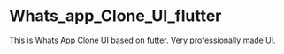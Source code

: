 # Whats_app_Clone_UI_flutter
This is Whats App Clone UI based on futter. Very professionally made UI. 
